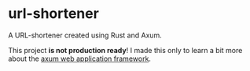 # url-shortener

A URL-shortener created using Rust and Axum.

This project **is not production ready**! I made this only to learn a bit more about
the [axum web application framework](https://github.com/tokio-rs/axum).
